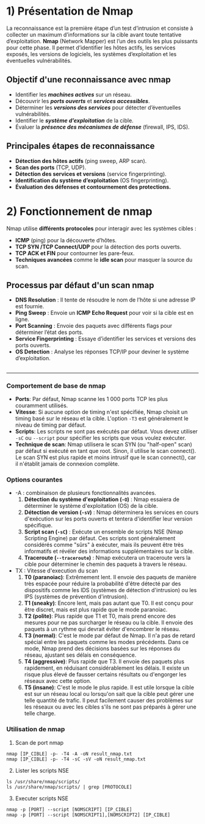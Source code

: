# 1) Présentation de Nmap
La reconnaissance est la première étape d’un test d’intrusion et consiste à collecter un maximum d’informations sur la cible avant toute tentative d’exploitation. **Nmap** (Network Mapper) est l’un des outils les plus puissants pour cette phase. Il permet d’identifier les hôtes actifs, les services exposés, les versions de logiciels, les systèmes d’exploitation et les éventuelles vulnérabilités.

## Objectif d'une reconnaissance avec nmap
- Identifier les ***machines actives*** sur un réseau.
- Découvrir les ***ports ouverts*** et ***services accessibles***.
- Déterminer les ***versions des services*** pour détecter d’éventuelles vulnérabilités.
- Identifier le ***système d’exploitation*** de la cible.
- Évaluer la ***présence des mécanismes de défense*** (firewall, IPS, IDS).

## Principales étapes de reconnaissance
- **Détection des hôtes actifs** (ping sweep, ARP scan).
- **Scan des ports** (TCP, UDP).
- **Détection des services et versions** (service fingerprinting).
- **Identification du système d’exploitation** (OS fingerprinting).
- **Évaluation des défenses et contournement des protections.**

# 2) Fonctionnement de nmap
Nmap utilise **différents protocoles** pour interagir avec les systèmes cibles :
- **ICMP** (ping) pour la découverte d’hôtes.
- **TCP SYN /TCP Connect/UDP** pour la détection des ports ouverts.
- **TCP ACK et FIN** pour contourner les pare-feux.
- **Techniques avancées** comme le **idle scan** pour masquer la source du scan.

## Processus par défaut d'un scan nmap
- **DNS Resolution** : Il tente de résoudre le nom de l’hôte si une adresse IP est fournie.
- **Ping Sweep** : Envoie un **ICMP Echo Request** pour voir si la cible est en ligne.
- **Port Scanning** : Envoie des paquets avec différents flags pour déterminer l’état des ports.
- **Service Fingerprinting** : Essaye d’identifier les services et versions des ports ouverts.
- **OS Detection** : Analyse les réponses TCP/IP pour deviner le système d’exploitation.

## 










--- 

### Comportement de base de nmap
- **Ports**: Par défaut, Nmap scanne les 1 000 ports TCP les plus couramment utilisés.
- **Vitesse**: Si aucune option de timing n'est spécifiée, Nmap choisit un timing basé sur le réseau et la cible. L'option `-T3` est généralement le niveau de timing par défaut.
- **Scripts**: Les scripts ne sont pas exécutés par défaut. Vous devez utiliser `-sC` ou `--script` pour spécifier les scripts que vous voulez exécuter.
- **Technique de scan**: Nmap utilisera le scan SYN (ou "half-open" scan) par défaut si exécuté en tant que root. Sinon, il utilise le scan connect(). Le scan SYN est plus rapide et moins intrusif que le scan connect(), car il n'établit jamais de connexion complète.

### Options courantes
* -A : combinaison de plusieurs fonctionnalités avancées.
	1. **Détection du système d'exploitation (`-O`)** : Nmap essaiera de déterminer le système d'exploitation (OS) de la cible.
	2. **Détection de version (`-sV`)** : Nmap déterminera les services en cours d'exécution sur les ports ouverts et tentera d'identifier leur version spécifique.
	3. **Script scan (`-sC`)** : Exécute un ensemble de scripts NSE (Nmap Scripting Engine) par défaut. Ces scripts sont généralement considérés comme "sûrs" à exécuter, mais ils peuvent être très informatifs et révéler des informations supplémentaires sur la cible.
	4. **Traceroute (`--traceroute`)** : Nmap exécutera un traceroute vers la cible pour déterminer le chemin des paquets à travers le réseau.
* TX : Vitesse d'execution du scan 
	1. **T0 (paranoiac)**: Extrêmement lent. Il envoie des paquets de manière très espacée pour réduire la probabilité d'être détecté par des dispositifs comme les IDS (systèmes de détection d'intrusion) ou les IPS (systèmes de prévention d'intrusion).
	2. **T1 (sneaky)**: Encore lent, mais pas autant que T0. Il est conçu pour être discret, mais est plus rapide que le mode paranoiac.
	3. **T2 (polite)**: Plus rapide que T1 et T0, mais prend encore des mesures pour ne pas surcharger le réseau ou la cible. Il envoie des paquets à un rythme qui devrait éviter d'encombrer le réseau.
	4. **T3 (normal)**: C'est le mode par défaut de Nmap. Il n'a pas de retard spécial entre les paquets comme les modes précédents. Dans ce mode, Nmap prend des décisions basées sur les réponses du réseau, ajustant ses délais en conséquence.
	5. **T4 (aggressive)**: Plus rapide que T3. Il envoie des paquets plus rapidement, en réduisant considérablement les délais. Il existe un risque plus élevé de fausser certains résultats ou d'engorger les réseaux avec cette option.
	6. **T5 (insane)**: C'est le mode le plus rapide. Il est utile lorsque la cible est sur un réseau local ou lorsqu'on sait que la cible peut gérer une telle quantité de trafic. Il peut facilement causer des problèmes sur les réseaux ou avec les cibles s'ils ne sont pas préparés à gérer une telle charge.

### Utilisation de nmap
1. Scan de port nmap
```
nmap [IP_CIBLE] -p- -T4 -A -oN result_nmap.txt
nmap [IP_CIBLE] -p- -T4 -sC -sV -oN result_nmap.txt
```
2. Lister les scripts NSE
```
ls /usr/share/nmap/scripts/
ls /usr/share/nmap/scripts/ | grep [PROTOCOLE]
````
3. Executer scripts NSE
```
nmap -p [PORT] --script [NOMSCRIPT] [IP_CIBLE]
nmap -p [PORT] --script [NOMSCRIPT1],[NOMSCRIPT2] [IP_CIBLE]
```

